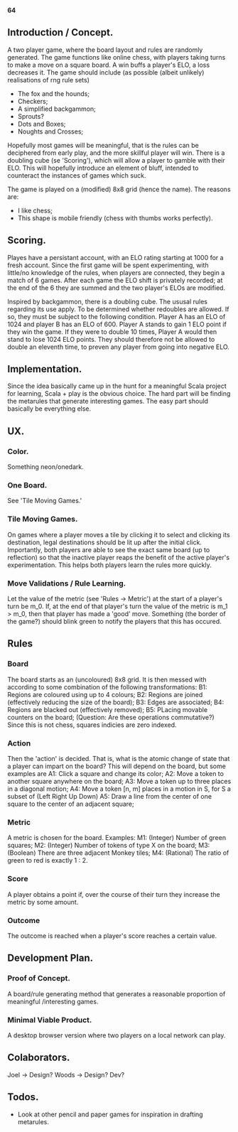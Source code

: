 **64**

## Introduction / Concept.
A two player game, where the board layout and rules are randomly generated.
The game functions like online chess, with players taking turns to make a 
move on a square board.  A win buffs a player's ELO, a loss decreases it.
The game should include (as possible (albeit unlikely) realisations of rng rule sets)
- The fox and the hounds;
- Checkers;
- A simplified backgammon; 
- Sprouts?
- Dots and Boxes;
- Noughts and Crosses;

Hopefully most games will be meaningful, that is the rules can be deciphered from early 
play, and the more skillful player will win. There is a doubling cube (se 'Scoring'), which
will allow a player to gamble with their ELO.  This will hopefully introduce an element of 
bluff, intended to counteract the instances of games which suck.

The game is played on a (modified) 8x8 grid (hence the name). The reasons are: 
- I like chess;
- This shape is mobile friendly (chess with thumbs works perfectly).

## Scoring.
Playes have a persistant account, with an ELO rating starting at 1000 for a fresh account.
Since the first game will be spent experimenting, with little/no knowledge of the rules, 
when players are connected, they begin a match of 6 games. After each game the ELO shift is 
privately recorded; at the end of the 6 they are summed and the two player's ELOs are
modified.

Inspired by backgammon, there is a doubling cube. The ususal rules regarding its use apply. 
To be determined whether redoubles are allowed.  If so, they must be subject to the following 
condition. Player A has an ELO of 1024 and player B has an ELO of 600. Player A stands to 
gain 1 ELO point if they win the game. If they were to double 10 times, Player A would then 
stand to lose 1024 ELO points.  They should therefore not be allowed to double an eleventh 
time, to preven any player from going into negative ELO.

## Implementation.
Since the idea basically came up in the hunt for a meaningful Scala project for learning, 
Scala + play is the obvious choice.
The hard part will be finding the metarules that generate interesting games. The easy 
part should basically be everything else.

## UX.
### Color. 
Something neon/onedark.

### One Board.
See 'Tile Moving Games.'

### Tile Moving Games. 
On games where a player moves a tile by clicking it to select and clicking its destination, 
legal destinations should be lit up after the initial click.  Importantly, both players are 
able to see the exact same board (up to reflection) so that the inactive player reaps the 
benefit of the active player's experimentation. This helps both players learn the rules more 
quickly.

### Move Validations / Rule Learning.
Let the value of the metric (see 'Rules -> Metric') at the start of a player's turn be m_0. 
If, at the end of that player's turn the value of the metric is m_1 > m_0, 
then that player has made a 'good' move. Something (the border of the game?) should 
blink green to notify the players that this has occured. 

## Rules 
### Board
The board starts as an (uncoloured) 8x8 grid.
It is then messed with according to some combination of the following transformations:
B1: Regions are coloured using up to 4 colours;
B2: Regions are joined (effectively reducing the size of the board);
B3: Edges are associated; 
B4: Regions are blacked out (effectively removed);
B5: PLacing movable counters on the board;
(Question: Are these operations commutative?)
Since this is not chess, squares indicies are zero indexed.

### Action
Then the 'action' is decided. That is, what is the atomic change of state that 
a player can impart on the board? This will depend on the board, but some examples are 
A1: Click a square and change its color;
A2: Move a token to another square anywhere on the board;
A3: Move a token up to three places in a diagonal motion;
A4: Move a token [n, m] places in a motion in S, for S a subset of (Left Right Up Down)
A5: Draw a line from the center of one square to the center of an adjacent square; 

### Metric
A metric is chosen for the board. Examples: 
M1: (Integer) Number of green squares;
M2: (Integer) Number of tokens of type X on the board; 
M3: (Boolean) There are three adjacent Monkey tiles;
M4: (Rational) The ratio of green to red is exactly 1 : 2.

### Score
A player obtains a point if, over the course of their turn they increase the metric by some amount. 

### Outcome
The outcome is reached when a player's score reaches a certain value.








## Development Plan.

### Proof of Concept.
A board/rule generating method that generates a reasonable proportion of meaningful
/interesting games.

### Minimal Viable Product.
A desktop browser version where two players on a local network can play.

## Colaborators. 
Joel  -> Design? 
Woods -> Design? Dev?

## Todos.
- Look at other pencil and paper games for inspiration in drafting metarules.
